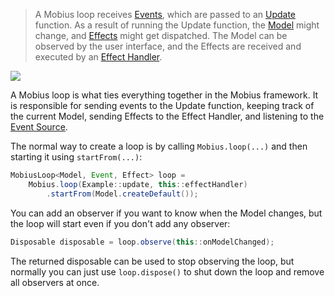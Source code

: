 > A Mobius loop receives [Events](Event), which are passed to an [Update](Update) function. As a result of running the Update function, the [Model](Model) might change, and [Effects](Effect) might get dispatched. The Model can be observed by the user interface, and the Effects are received and executed by an [Effect Handler](Effect-Handler).

![](https://github.com/spotify/mobius/wiki/mobius-diagram.png)

A Mobius loop is what ties everything together in the Mobius framework. It is responsible for sending events to the Update function, keeping track of the current Model, sending Effects to the Effect Handler, and listening to the [Event Source](Event-Source).

The normal way to create a loop is by calling `Mobius.loop(...)` and then starting it using `startFrom(...)`:

```java
MobiusLoop<Model, Event, Effect> loop =
    Mobius.loop(Example::update, this::effectHandler)
        .startFrom(Model.createDefault());
```

You can add an observer if you want to know when the Model changes, but the loop will start even if you don't add any observer:

```java
Disposable disposable = loop.observe(this::onModelChanged);
```

The returned disposable can be used to stop observing the loop, but normally you can just use `loop.dispose()` to shut down the loop and remove all observers at once.

